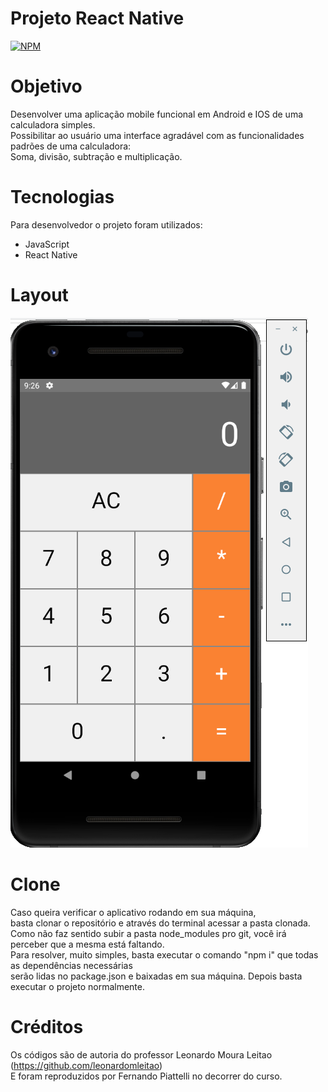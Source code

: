 # Projeto React Native
[![NPM](https://img.shields.io/npm/l/react)](https://github.com/nandowl/Projetos-React-Native/blob/main/LICENSE)

# Objetivo

Desenvolver uma aplicação mobile funcional em Android e IOS de uma calculadora simples. <br />
Possibilitar ao usuário uma interface agradável com as funcionalidades padrões de uma calculadora: <br />
Soma, divisão, subtração e multiplicação.

# Tecnologias

Para desenvolvedor o projeto foram utilizados:
- JavaScript
- React Native

# Layout

![Optional_Text](../assets/calculadora.PNG)

# Clone

Caso queira verificar o aplicativo rodando em sua máquina, <br />
basta clonar o repositório e através do terminal acessar a pasta clonada. <br />
Como não faz sentido subir a pasta node_modules pro git, você irá perceber que a mesma está faltando. <br />
Para resolver, muito simples, basta executar o comando "npm i" que todas as dependências necessárias <br />
serão lidas no package.json e baixadas em sua máquina. Depois basta executar o projeto normalmente.

# Créditos

Os códigos são de autoria do professor Leonardo Moura Leitao (https://github.com/leonardomleitao) <br />
E foram reproduzidos por Fernando Piattelli no decorrer do curso.
